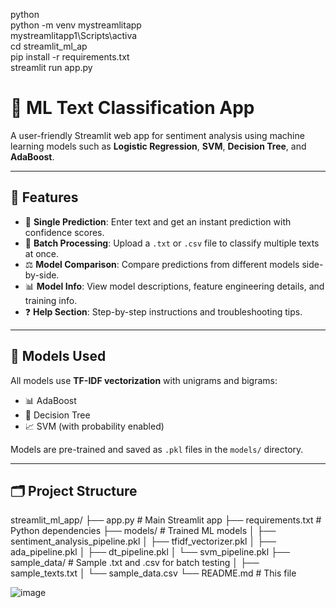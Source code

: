 python  
python -m venv mystreamlitapp  
mystreamlitapp1\Scripts\activa  
cd streamlit_ml_ap  
pip install -r requirements.txt  
streamlit run app.py  

# 🤖 ML Text Classification App

A user-friendly Streamlit web app for sentiment analysis using machine learning models such as **Logistic Regression**, **SVM**, **Decision Tree**, and **AdaBoost**.

---

## 🚀 Features

- 🔮 **Single Prediction**: Enter text and get an instant prediction with confidence scores.
- 📁 **Batch Processing**: Upload a `.txt` or `.csv` file to classify multiple texts at once.
- ⚖️ **Model Comparison**: Compare predictions from different models side-by-side.
- 📊 **Model Info**: View model descriptions, feature engineering details, and training info.
- ❓ **Help Section**: Step-by-step instructions and troubleshooting tips.

---

## 🧠 Models Used

All models use **TF-IDF vectorization** with unigrams and bigrams:

- 📊 AdaBoost
- 🌲 Decision Tree
- 📈 SVM (with probability enabled)

Models are pre-trained and saved as `.pkl` files in the `models/` directory.

---

## 🗂️ Project Structure

streamlit_ml_app/
├── app.py # Main Streamlit app
├── requirements.txt # Python dependencies
├── models/ # Trained ML models
│ ├── sentiment_analysis_pipeline.pkl
│ ├── tfidf_vectorizer.pkl
│ ├── ada_pipeline.pkl
│ ├── dt_pipeline.pkl
│ └── svm_pipeline.pkl
├── sample_data/ # Sample .txt and .csv for batch testing
│ ├── sample_texts.txt
│ └── sample_data.csv
└── README.md # This file


![image](https://github.com/user-attachments/assets/fa37b6c8-804d-4455-b6e6-84fbd6d48858)
